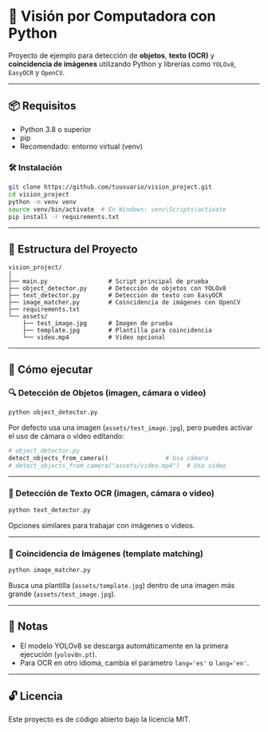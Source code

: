 # 🧠 Visión por Computadora con Python

Proyecto de ejemplo para detección de **objetos**, **texto (OCR)** y **coincidencia de imágenes** utilizando Python y librerías como `YOLOv8`, `EasyOCR` y `OpenCV`.

---

## 📦 Requisitos

- Python 3.8 o superior
- pip
- Recomendado: entorno virtual (venv)

### 🛠️ Instalación

```bash
git clone https://github.com/tuusuario/vision_project.git
cd vision_project
python -m venv venv
source venv/bin/activate  # En Windows: venv\Scripts\activate
pip install -r requirements.txt
```

---

## 📁 Estructura del Proyecto

```
vision_project/
│
├── main.py                 # Script principal de prueba
├── object_detector.py      # Detección de objetos con YOLOv8
├── text_detector.py        # Detección de texto con EasyOCR
├── image_matcher.py        # Coincidencia de imágenes con OpenCV
├── requirements.txt
└── assets/
    ├── test_image.jpg      # Imagen de prueba
    ├── template.jpg        # Plantilla para coincidencia
    └── video.mp4           # Video opcional
```

---

## 🧪 Cómo ejecutar

### 🔍 Detección de Objetos (imagen, cámara o video)

```bash
python object_detector.py
```

Por defecto usa una imagen (`assets/test_image.jpg`), pero puedes activar el uso de cámara o video editando:

```python
# object_detector.py
detect_objects_from_camera()                # Usa cámara
# detect_objects_from_camera("assets/video.mp4")  # Usa video
```

---

### 🧾 Detección de Texto OCR (imagen, cámara o video)

```bash
python text_detector.py
```

Opciones similares para trabajar con imágenes o videos.

---

### 🧩 Coincidencia de Imágenes (template matching)

```bash
python image_matcher.py
```

Busca una plantilla (`assets/template.jpg`) dentro de una imagen más grande (`assets/test_image.jpg`).

---

## 📌 Notas

- El modelo YOLOv8 se descarga automáticamente en la primera ejecución (`yolov8n.pt`).
- Para OCR en otro idioma, cambia el parámetro `lang='es'` o `lang='en'`.

---

## 🔓 Licencia

Este proyecto es de código abierto bajo la licencia MIT.
